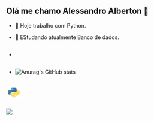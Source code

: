 ## Olá me chamo Alessandro Alberton 👋

- 🔭 Hoje trabalho com Python.
- 🌱 EStudando atualmente Banco de dados.

- ##

- ![Anurag's GitHub stats](https://github-readme-stats.vercel.app/api?username=Alessandro-Alberton&theme=gotham&show_icons=true)
 <link rel="folha de estilo" type='text/css' href="https://cdn.jsdelivr.net/gh/devicons/devicon@latest/devicon.min.css" /> 

  <div style="display: inline_block"><br>
  <img align="center" alt="Ale-Python" height="30" width="40" src="https://raw.githubusercontent.com/devicons/devicon/master/icons/python/python-original.svg">

##

<a href="https://www.linkedin.com/in/alessandro-alberton-01834043" target="_blank"><img src="https://img.shields.io/badge/-LinkedIn-%230077B5?style=for-the-badge&logo=linkedin&logoColor=white" target="_blank"></a> 
